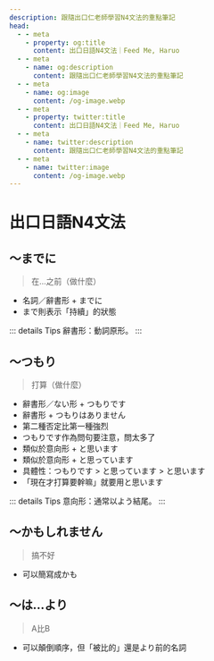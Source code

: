 ```yaml
---
description: 跟隨出口仁老師學習N4文法的重點筆記
head:
  - - meta
    - property: og:title
      content: 出口日語N4文法｜Feed Me, Haruo
  - - meta
    - name: og:description
      content: 跟隨出口仁老師學習N4文法的重點筆記
  - - meta
    - name: og:image
      content: /og-image.webp
  - - meta
    - property: twitter:title
      content: 出口日語N4文法｜Feed Me, Haruo
  - - meta
    - name: twitter:description
      content: 跟隨出口仁老師學習N4文法的重點筆記
  - - meta
    - name: twitter:image
      content: /og-image.webp
---
```


# 出口日語N4文法

<p><Badge type="info" text="🌱 Seedlings" /></P>

## ～までに
> 在…之前（做什麼）

- 名詞／辭書形 + までに
- まで則表示「持續」的狀態

::: details Tips
辭書形：動詞原形。
:::

## ～つもり
> 打算（做什麼）

- 辭書形／ない形 + つもりです
- 辭書形 + つもりはありません
- 第二種否定比第一種強烈
- つもりです作為問句要注意，問太多了
- 類似於意向形 + と思います
- 類似於意向形 + と思っています
- 具體性：つもりです > と思っています > と思います
- 「現在才打算要幹嘛」就要用と思います

::: details Tips
意向形：通常以よう結尾。
:::

## ～かもしれません
> 搞不好

- 可以簡寫成かも

## ～は...より
> A比B

- 可以顛倒順序，但「被比的」還是より前的名詞